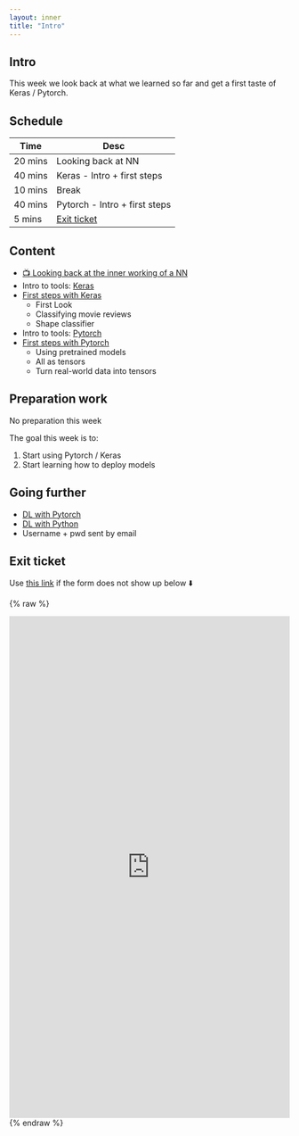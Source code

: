 ```yaml
---
layout: inner
title: "Intro"
---
```



## Intro

This week we look back at what we learned so far and get a first taste of Keras / Pytorch.

## Schedule

|Time         |Desc                                      |
|---          |---                                       |
|20 mins      | Looking back at NN                       |
|40 mins      | Keras - Intro + first steps              |
|10 mins      | Break                                    |
|40 mins      | Pytorch - Intro + first steps            |
|5 mins       | [Exit ticket](#exit-ticket)              |


## Content

* [:tv: Looking back at the inner working of a NN](https://digitalideation.github.io/digcre_h2101/slides/intro_part02.html)
* Intro to tools: [Keras](https://keras.io/)
* [First steps with Keras](https://github.com/digitalideation/digcre_h2101/tree/master/samples/week02)
    * First Look
    * Classifying movie reviews
    * Shape classifier
* Intro to tools: [Pytorch](https://pytorch.org/)
* [First steps with Pytorch](https://github.com/digitalideation/digcre_h2101/tree/master/samples/week02)
    * Using pretrained models
    * All as tensors
    * Turn real-world data into tensors


## Preparation work

No preparation this week

The goal this week is to: 
1) Start using Pytorch  / Keras
2) Start learning how to deploy models


## Going further

* [DL with Pytorch](https://www.manning.com/books/deep-learning-with-pytorch)
* [DL with Python](https://www.manning.com/books/deep-learning-with-python)
* Username + pwd sent by email

## Exit ticket

Use [this link](https://docs.google.com/forms/d/e/1FAIpQLSd4HSpRoMsCCryiGjLxgD86joajca79vfhjH2bShMDjMe-0aQ/viewform?usp=sf_link) if the form does not show up below :arrow_down:

{% raw %}
<iframe src="https://docs.google.com/forms/d/e/1FAIpQLSd4HSpRoMsCCryiGjLxgD86joajca79vfhjH2bShMDjMe-0aQ/viewform?embedded=true" width="100%" height="900" frameborder="0" marginheight="0" marginwidth="0" frameborder="no">Loading…</iframe>
{% endraw %}
